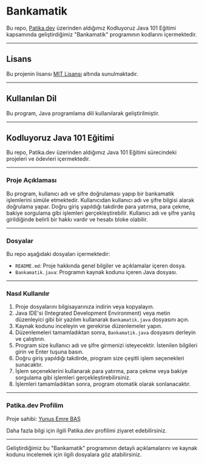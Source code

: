 # Bankamatik

Bu repo, [Patika.dev](https://www.patika.dev/tr) üzerinden aldığımız Kodluyoruz Java 101 Eğitimi kapsamında geliştirdiğimiz "Bankamatik" programının kodlarını içermektedir.

---

## Lisans

Bu projenin lisansı [MIT Lisansı](https://opensource.org/licenses/MIT) altında sunulmaktadır.

---

## Kullanılan Dil

Bu program, Java programlama dili kullanılarak geliştirilmiştir.

---

## Kodluyoruz Java 101 Eğitimi

Bu repo, Patika.dev üzerinden aldığımız Java 101 Eğitimi sürecindeki projeleri ve ödevleri içermektedir.

---

### Proje Açıklaması

Bu program, kullanıcı adı ve şifre doğrulaması yapıp bir bankamatik işlemlerini simüle etmektedir. Kullanıcıdan kullanıcı adı ve şifre bilgisi alarak doğrulama yapar. Doğru giriş yapıldığı takdirde para yatırma, para çekme, bakiye sorgulama gibi işlemleri gerçekleştirebilir. Kullanıcı adı ve şifre yanlış girildiğinde belirli bir hakkı vardır ve hesabı bloke olabilir.

---

### Dosyalar

Bu repo aşağıdaki dosyaları içermektedir:

- `README.md`: Proje hakkında genel bilgiler ve açıklamalar içeren dosya.
- `Bankamatik.java`: Programın kaynak kodunu içeren Java dosyası.

---

### Nasıl Kullanılır

1. Proje dosyalarını bilgisayarınıza indirin veya kopyalayın.
2. Java IDE'si (Integrated Development Environment) veya metin düzenleyici gibi bir yazılım kullanarak `Bankamatik.java` dosyasını açın.
3. Kaynak kodunu inceleyin ve gerekirse düzenlemeler yapın.
4. Düzenlemeleri tamamladıktan sonra, `Bankamatik.java` dosyasını derleyin ve çalıştırın.
5. Program size kullanıcı adı ve şifre girmenizi isteyecektir. İstenilen bilgileri girin ve Enter tuşuna basın.
6. Doğru giriş yapıldığı takdirde, program size çeşitli işlem seçenekleri sunacaktır.
7. İşlem seçeneklerini kullanarak para yatırma, para çekme veya bakiye sorgulama gibi işlemleri gerçekleştirebilirsiniz.
8. İşlemleri tamamladıktan sonra, program otomatik olarak sonlanacaktır.

---

### Patika.dev Profilim

Proje sahibi: [Yunus Emre BAŞ](https://app.patika.dev/shqiptarbas)

Daha fazla bilgi için ilgili Patika.dev profilimi ziyaret edebilirsiniz.

---

Geliştirdiğimiz bu "Bankamatik" programının detaylı açıklamalarını ve kaynak kodunu incelemek için ilgili dosyalara göz atabilirsiniz.
